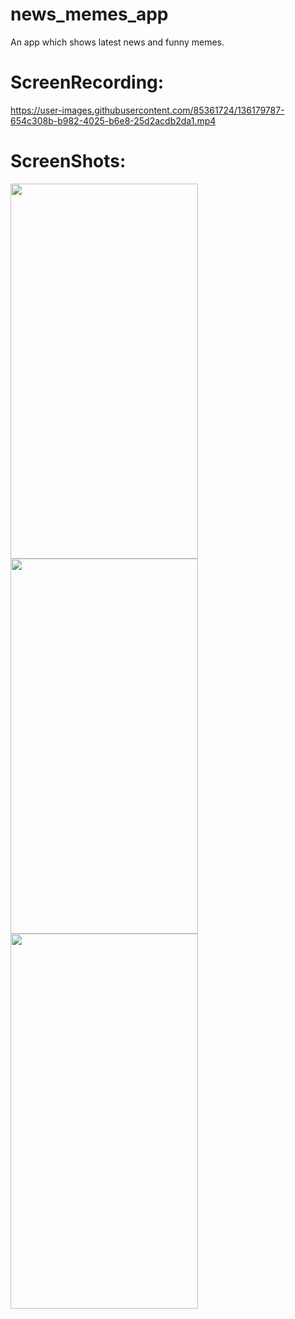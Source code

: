 # news_memes_app

An app which shows latest news and funny memes.

# ScreenRecording:
https://user-images.githubusercontent.com/85361724/136179787-654c308b-b982-4025-b6e8-25d2acdb2da1.mp4


# ScreenShots:
<img src="https://user-images.githubusercontent.com/85361724/136180054-41ed6eb3-c509-48cc-ac48-b3ea1f0cc29b.jpeg" width="300" height="600">
<img src="https://user-images.githubusercontent.com/85361724/136180059-0596c16e-4304-4fcc-ac07-b715d294cb06.jpeg" width="300" height="600">
<img src="https://user-images.githubusercontent.com/85361724/136180064-c04a1460-7f5a-4b38-8808-9ff4020965ca.jpeg" width="300" height="600">

